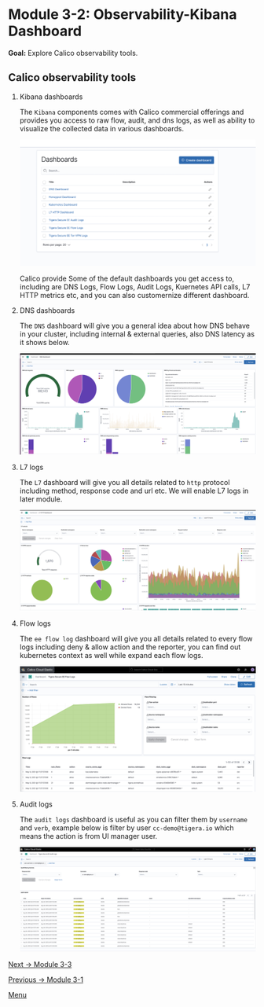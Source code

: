 # Module 3-2: Observability-Kibana Dashboard

**Goal:** Explore Calico observability tools.

## Calico observability tools

1. Kibana dashboards

    The `Kibana` components comes with Calico commercial offerings and provides you access to raw flow, audit, and dns logs, as well as ability to visualize the collected data in various dashboards.

    ![kibana dashboard](../img/kibana-dashboard.png)

    Calico provide Some of the default dashboards you get access to, including are DNS Logs, Flow Logs, Audit Logs, Kuernetes API calls, L7 HTTP metrics etc, and you can also customernize different dashboard. 



2. DNS dashboards   

    The `DNS` dashboard will give you a general idea about how DNS behave in your cluster, including internal & external queries, also DNS latency as it shows below.

     ![kibana dns dashboard](../img/kibana-dns-dashboard.png)



3. L7 logs    

    The `L7` dashboard will give you all details related to `http` protocol including method, response code and url etc. We will enable L7 logs in later module.

     ![kibana l7 logs](../img/kibana-l7-log.png)



4. Flow logs

    The `ee flow log` dashboard will give you all details related to every flow logs including deny & allow action and the reporter, you can find out kubernetes context as well while expand each flow logs.

     ![kibana flow logs](../img/kibana-flow-logs.png)




5. Audit logs

    The `audit logs` dashboard is useful as you can filter them by `username` and `verb`, example below is filter by user `cc-demo@tigera.io` which means the action is from UI manager user. 

     ![kibana audit logs](../img/kibana-audit-log.png)



[Next -> Module 3-3](../modules/dynamic-packet-capture.md)

[Previous -> Module 3-1](../modules/dynamic-service-graph.md)

[Menu](../README.md)